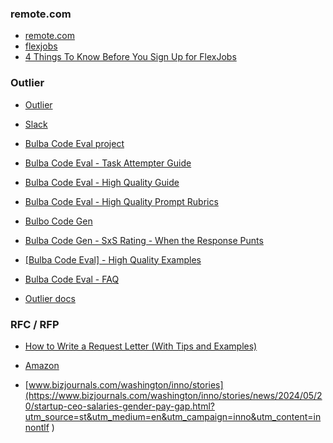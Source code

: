 ### remote.com ## 
- [remote.com](https://remote.com/jobs?utm_device=c&utm_term=&utm_placement=youtube.com&utm_campaign=AW_USCA_NU_CON_Remote_en_YouTube_DTMB_MAXCON_RemoteTalent&utm_source=google&utm_medium=cpc&utm_content=681676430393&hsa_acc=3739679445&hsa_cam=20795979544&hsa_grp=151095995930&hsa_ad=681676430393&hsa_src=ytv&hsa_tgt=&hsa_kw=&hsa_mt=&hsa_net=adwords&hsa_ver=3&gclid=CjwKCAiAyp-sBhBSEiwAWWzTnnbU8AB_t50ejxwIb6eh2UDVYpchFE8vid58xAwe8qXbP0l01QUpmxoCtJcQAvD_BwE)
- [flexjobs](https://www.flexjobs.com)
- [4 Things To Know Before You Sign Up for FlexJobs](https://clark.com/employment-military/flexjobs-work-from-home-jobs/)

### Outlier
- [Outlier](https://outlier.ai) 
- [Slack](https://app.slack.com/client/T04NSCKKTHC/C04NZ0WNWEN)
- [Bulba Code Eval project](https://docs.google.com/document/d/1rY_vkPPsrAqKFsG7EMdPpvXTxmnX1dCYbTYthk406Fs/edit)
- [Bulba Code Eval - Task Attempter Guide](https://docs.google.com/document/d/12aV7yxMLjnwbyaCpJTkgVBulEmQX2nEsydAk0cTw_GU/edit#heading=h.rhzuqb1bqbh9)
- [Bulba Code Eval - High Quality Guide](https://docs.google.com/document/d/1WX44xO_BysYP8dS32BafHbDHP2FK9RMHbjdyn0hr-Lw/edit) 
- [Bulba Code Eval - High Quality Prompt Rubrics](https://docs.google.com/document/d/1Zu4O3e-mJMLXixD8c7Pa0iPEffrKiYNZ_hUn3WdNizg/edit)
- [Bulbo Code Gen](https://drive.google.com/file/d/17tp1QeI662G9_8u518qgKhQNjoYBDPBo/view)
- [Bulba Code Gen - SxS Rating - When the Response Punts](https://docs.google.com/document/u/1/d/e/2PACX-1vTa6NusvvOPtOC8Pl6mCvodnPq5W1m00pv_wjOq9ibxb1HHJpEiJnYgTyTD7EYm4I2y0oX8nwpVRvpz/pub)
- [[Bulba Code Eval] - High Quality Examples](https://www.loom.com/share/be6ada112c0a44d19bd638a5b3d40b77?sid=44c8ead3-c02a-44cf-a98f-68393aa59b3b)
- [Bulba Code Eval - FAQ](https://docs.google.com/document/d/1fp0FT6xC1tkF7CrnD8jaozryRY9cpzspagHjKg4iOZ4/edit#heading=h.xgr2domldmhv) 

- [Outlier docs](https://docs.google.com/document/d/1iEGurFzjcPOg3SR4eJ_wExeu_SHm6SlDFq9PeG9mIow/edit#heading=h.57h0qvxrmkqt)

### RFC / RFP
- [How to Write a Request Letter (With Tips and Examples)](https://ca.indeed.com/career-advice/career-development/how-to-write-request-letter)


- [Amazon](https://www.pubcourse.com/yt?utm_medium=cpc&utm_source=google&utm_campaign=21171780932&utm_agid=160706701893&utm_term=&creative=696113295103&device=c&placement=youtube.com&gc_id=21171780932&h_ga_id=160706701893&h_ad_id=696113295103&h_keyword_id=&h_keyword=&h_placement=youtube.com&gclid=EAIaIQobChMIzbHF-NeIhgMVhuXnAx34uAFlEAEYAiAAEgLGG_D_BwE)

- [www.bizjournals.com/washington/inno/stories](https://www.bizjournals.com/washington/inno/stories/news/2024/05/20/startup-ceo-salaries-gender-pay-gap.html?utm_source=st&utm_medium=en&utm_campaign=inno&utm_content=innontlf
)